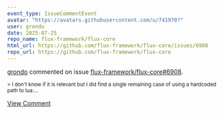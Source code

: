 ```yaml
---
event_type: IssueCommentEvent
avatar: "https://avatars.githubusercontent.com/u/741970?"
user: grondo
date: 2025-07-25
repo_name: flux-framework/flux-core
html_url: https://github.com/flux-framework/flux-core/issues/6908
repo_url: https://github.com/flux-framework/flux-core
---
```


<a href='https://github.com/grondo' target='_blank'>grondo</a> commented on issue <a href='https://github.com/flux-framework/flux-core/issues/6908' target='_blank'>flux-framework/flux-core#6908</a>.

<small>> I don't know if it is relevant but I did find a single remaining case of using a hardcoded path to lua:...</small>

<a href='https://github.com/flux-framework/flux-core/issues/6908' target='_blank'>View Comment</a>